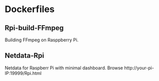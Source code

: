# Dockerfiles
## Rpi-build-FFmpeg
Building FFmpeg on Rasppberry Pi.
## Netdata-Rpi
Netdata for Raspberr Pi with minimal dashboard.
Browse http://your-pi-IP:19999/Rpi.html
